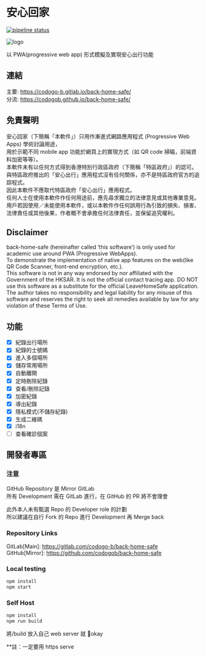 # 安心回家

[![pipeline status](https://gitlab.com/codogo-b/back-home-safe/badges/master/pipeline.svg)](https://gitlab.com/codogo-b/back-home-safe/-/commits/master)

![logo](https://gitlab.com/codogo-b/back-home-safe/-/raw/master/public/icon-192x192.png)

以 PWA(progressive web app) 形式模擬及實現安心出行功能

## 連結

主要: <https://codogo-b.gitlab.io/back-home-safe/> \
分流: <https://codogob.github.io/back-home-safe/>

## 免責聲明

安心回家（下簡稱「本軟件」）只用作漸進式網路應用程式 (Progressive Web Apps) 學術討論用途，\
用於示範不同 mobile app 功能於網頁上的實現方式（如 QR code 掃瞄，前端資料加密等等）。\
本軟件未有以任何方式得到香港特別行政區政府（下簡稱「特區政府」）的認可。\
與特區政府推出的「安心出行」應用程式沒有任何關係，亦不是特區政府官方的追踪程式。\
因此本軟件不應取代特區政府「安心出行」應用程式。\
任何人士在使用本軟件作任何用途前，應先尋求獨立的法律意見或其他專業意見。\
用戶若因使用／未能使用本軟件，或以本軟件作任何誤用行為引致的損失、損害、法律責任或其他後果，作者概不會承擔任何法律責任，並保留追究權利。

## Disclaimer

back-home-safe (hereinafter called ‘this software’) is only used for academic use around PWA (Progressive WebApps).\
To demonstrate the implementation of native app features on the web(like QR Code Scanner, front-end encryption, etc.).\
This software is not in any way endorsed by nor affiliated with the Government of the HKSAR. It is not the official contact tracing app. DO NOT use this software as a substitute for the official LeaveHomeSafe application. The author takes no responsibility and legal liability for any misuse of this software and reserves the right to seek all remedies available by law for any violation of these Terms of Use.

## 功能

- [x] 紀錄出行場所
- [x] 紀錄的士號碼
- [x] 進入多個場所
- [x] 儲存常用場所
- [x] 自動離開
- [x] 定時刪除紀錄
- [x] 查看/刪除記錄
- [x] 加密紀錄
- [x] 導出紀錄
- [x] 隱私模式(不儲存紀錄)
- [x] 生成二維碼
- [x] i18n
- [ ] 查看確診個案

## 開發者專區

### 注意

GitHub Repository 是 Mirror GitLab\
所有 Development 需在 GitLab 進行，在 GitHub 的 PR 將不會理會

此外本人未有甄選 Repo 的 Developer role 的計劃\
所以建議在自行 Fork 的 Repo 進行 Development 再 Merge back

### Repository Links

GitLab[Main]: <https://gitlab.com/codogo-b/back-home-safe> \
GitHub[Mirror]: <https://github.com/codogob/back-home-safe>

### Local testing

```bash
npm install
npm start
```

### Self Host

```bash
npm install
npm run build
```

將/build 放入自己 web server 就 okay

\*\*註：一定要用 https serve
